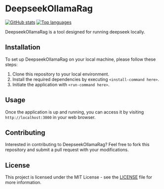 # DeepseekOllamaRag

[![GitHub stats](https://img.shields.io/badge/GitHub-Stats-blue)](https://github.com/username)
[![Top languages](https://img.shields.io/badge/Top-Languages-brightgreen)](https://github.com/username)

DeepseekOllamaRag is a tool designed for running deepseek locally.

## Installation
To set up DeepseekOllamaRag on your local machine, please follow these steps:
1. Clone this repository to your local environment.
2. Install the required dependencies by executing `<install-command here>`.
3. Initiate the application with `<run-command here>`.

## Usage
Once the application is up and running, you can access it by visiting `http://localhost:3000` in your web browser.

## Contributing
Interested in contributing to DeepseekOllamaRag? Feel free to fork this repository and submit a pull request with your modifications.

## License
This project is licensed under the MIT License - see the [LICENSE](LICENSE) file for more information.